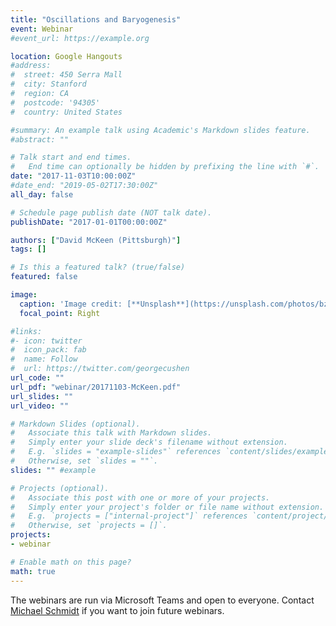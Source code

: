 ```yaml
---
title: "Oscillations and Baryogenesis"
event: Webinar
#event_url: https://example.org

location: Google Hangouts
#address:
#  street: 450 Serra Mall
#  city: Stanford
#  region: CA
#  postcode: '94305'
#  country: United States

#summary: An example talk using Academic's Markdown slides feature.
#abstract: ""

# Talk start and end times.
#   End time can optionally be hidden by prefixing the line with `#`.
date: "2017-11-03T10:00:00Z"
#date_end: "2019-05-02T17:30:00Z"
all_day: false

# Schedule page publish date (NOT talk date).
publishDate: "2017-01-01T00:00:00Z"

authors: ["David McKeen (Pittsburgh)"]
tags: []

# Is this a featured talk? (true/false)
featured: false

image:
  caption: 'Image credit: [**Unsplash**](https://unsplash.com/photos/bzdhc5b3Bxs)'
  focal_point: Right

#links:
#- icon: twitter
#  icon_pack: fab
#  name: Follow
#  url: https://twitter.com/georgecushen
url_code: ""
url_pdf: "webinar/20171103-McKeen.pdf"
url_slides: ""
url_video: ""

# Markdown Slides (optional).
#   Associate this talk with Markdown slides.
#   Simply enter your slide deck's filename without extension.
#   E.g. `slides = "example-slides"` references `content/slides/example-slides.md`.
#   Otherwise, set `slides = ""`.
slides: "" #example

# Projects (optional).
#   Associate this post with one or more of your projects.
#   Simply enter your project's folder or file name without extension.
#   E.g. `projects = ["internal-project"]` references `content/project/deep-learning/index.md`.
#   Otherwise, set `projects = []`.
projects:
- webinar

# Enable math on this page?
math: true
---
```


The webinars are run via Microsoft Teams and open to everyone. Contact [Michael Schmidt](m.schmidt@unsw.edu.au) if you want to join future webinars.

